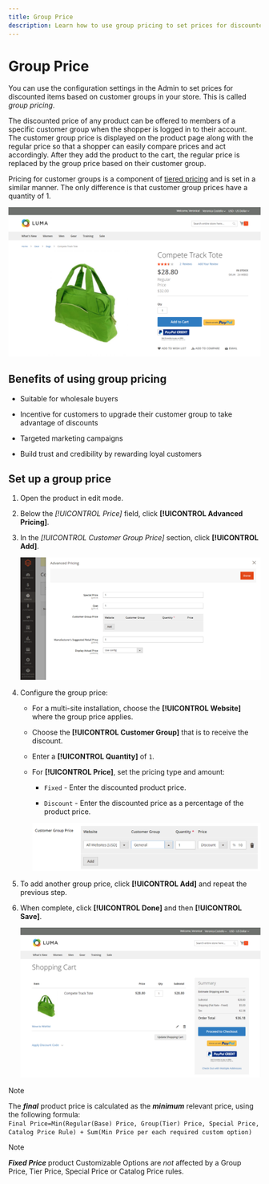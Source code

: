 ```yaml
---
title: Group Price
description: Learn how to use group pricing to set prices for discounted items based on customer groups in your store.
---
```

# Group Price

You can use the configuration settings in the Admin to set prices for discounted items based on customer groups in your store. This is called _group pricing_.

The discounted price of any product can be offered to members of a specific customer group when the shopper is  logged in to their account. The customer group price is displayed on the product page along with the regular price so that a shopper can easily compare prices and act accordingly. After they add the product to the cart, the regular price is replaced by the group price based on their customer group.

Pricing for customer groups is a component of [tiered pricing](product-price-tier.md) and is set in a similar manner. The only difference is that customer group prices have a quantity of 1.

![Customer Group Discount](./assets/storefront-price-group.png)<!-- zoom -->

## Benefits of using group pricing

- Suitable for wholesale buyers

- Incentive for customers to upgrade their customer group to take advantage of discounts

- Targeted marketing campaigns

- Build trust and credibility by rewarding loyal customers

## Set up a group price

1. Open the product in edit mode.

1. Below the _[!UICONTROL Price]_ field, click **[!UICONTROL Advanced Pricing]**.

1. In the _[!UICONTROL Customer Group Price]_ section, click **[!UICONTROL Add]**.

   ![Advanced Pricing](./assets/product-price-group.png)<!-- zoom -->

1. Configure the group price:

   - For a multi-site installation, choose the **[!UICONTROL Website]** where the group price applies.

   - Choose the **[!UICONTROL Customer Group]** that is to receive the discount.

   - Enter a **[!UICONTROL Quantity]** of `1`.

   - For **[!UICONTROL Price]**, set the pricing type and amount:

      - `Fixed` - Enter the discounted product price.

      - `Discount` - Enter the discounted price as a percentage of the product price.

      ![10% Discount Customer Group Price](./assets/product-price-group-discount.png)<!-- zoom -->

1. To add another group price, click **[!UICONTROL Add]** and repeat the previous step.

1. When complete, click **[!UICONTROL Done]** and then **[!UICONTROL Save]**.

   ![Group Price in Shopping Cart](./assets/storefront-cart-price-group-discount.png)<!-- zoom -->

>[!NOTE]
>
>The **_final_** product price is calculated as the **_minimum_** relevant price, using the following formula: <br/>`Final Price=Min(Regular(Base) Price, Group(Tier) Price, Special Price, Catalog Price Rule) + Sum(Min Price per each required custom option)`

>[!NOTE]
>
>**_Fixed Price_** product Customizable Options are _not_ affected by a Group Price, Tier Price, Special Price or Catalog Price rules.